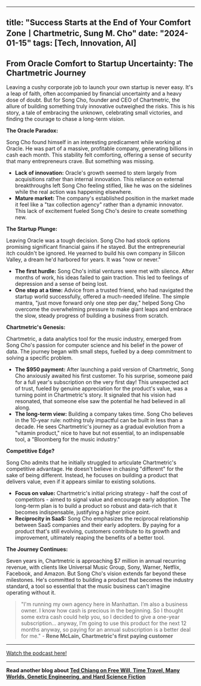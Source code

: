 
---
title: "Success Starts at the End of Your Comfort ZoneㅣChartmetric, Sung M. Cho"
date: "2024-01-15"
tags: [Tech, Innovation, AI]
---

## From Oracle Comfort to Startup Uncertainty: The Chartmetric Journey

Leaving a cushy corporate job to launch your own startup is never easy. It's a leap of faith, often accompanied by financial uncertainty and a heavy dose of doubt. But for Song Cho, founder and CEO of Chartmetric, the allure of building something truly innovative outweighed the risks. This is his story, a tale of embracing the unknown, celebrating small victories, and finding the courage to chase a long-term vision.

**The Oracle Paradox:**

Song Cho found himself in an interesting predicament while working at Oracle.  He was part of a massive, profitable company, generating billions in cash each month.  This stability felt comforting, offering a sense of security that many entrepreneurs crave.  But something was missing.

* **Lack of innovation:**  Oracle's growth seemed to stem largely from acquisitions rather than internal innovation.  This reliance on external breakthroughs left Song Cho feeling stifled, like he was on the sidelines while the real action was happening elsewhere.
* **Mature market:**  The company's established position in the market made it feel like a "tax collection agency" rather than a dynamic innovator.  This lack of excitement fueled Song Cho's desire to create something new.

**The Startup Plunge:**

Leaving Oracle was a tough decision.  Song Cho had stock options promising significant financial gains if he stayed.  But the entrepreneurial itch couldn't be ignored.  He yearned to build his own company in Silicon Valley, a dream he'd harbored for years. It was "now or never."

* **The first hurdle:**  Song Cho's initial ventures were met with silence.  After months of work, his ideas failed to gain traction. This led to feelings of depression and a sense of being lost. 
* **One step at a time:**  Advice from a trusted friend, who had navigated the startup world successfully, offered a much-needed lifeline.  The simple mantra, "just move forward only one step per day," helped Song Cho overcome the overwhelming pressure to make giant leaps and embrace the slow, steady progress of building a business from scratch.

**Chartmetric's Genesis:**

Chartmetric, a data analytics tool for the music industry, emerged from Song Cho's passion for computer science and his belief in the power of data.  The journey began with small steps, fuelled by a deep commitment to solving a specific problem.

* **The $950 payment:** After launching a paid version of Chartmetric, Song Cho anxiously awaited his first customer.  To his surprise, someone paid for a full year's subscription on the very first day!  This unexpected act of trust, fueled by genuine appreciation for the product's value, was a turning point in Chartmetric's story. It signaled that his vision had resonated, that someone else saw the potential he had believed in all along.
* **The long-term view:**  Building a company takes time.  Song Cho believes in the 10-year rule: nothing truly impactful can be built in less than a decade.  He sees Chartmetric's journey as a gradual evolution from a "vitamin product," nice to have but not essential, to an indispensable tool, a "Bloomberg for the music industry."

**Competitive Edge?**

Song Cho admits that he initially struggled to articulate Chartmetric's competitive advantage.  He doesn't believe in chasing "different" for the sake of being different.  Instead, he focuses on building a product that delivers value, even if it appears similar to existing solutions. 

* **Focus on value:**  Chartmetric's initial pricing strategy - half the cost of competitors - aimed to signal value and encourage early adoption.  The long-term plan is to build a product so robust and data-rich that it becomes indispensable, justifying a higher price point. 
* **Reciprocity in SaaS:**  Song Cho emphasizes the reciprocal relationship between SaaS companies and their early adopters.  By paying for a product that's still evolving, customers contribute to its growth and improvement, ultimately reaping the benefits of a better tool.

**The Journey Continues:**

Seven years in, Chartmetric is approaching $7 million in annual recurring revenue, with clients like Universal Music Group, Sony, Warner, Netflix, Facebook, and Amazon.  But Song Cho's vision extends far beyond these milestones.  He's committed to building a product that becomes the industry standard, a tool so essential that the music business can't imagine operating without it. 

> "I'm running my own agency here in Manhattan. I’m also a business owner. I know how cash is precious in the beginning. So I thought some extra cash could help you, so I decided to give a one-year subscription... anyway, I’m going to use this product for the next 12 months anyway, so paying for an annual subscription is a better deal for me." - **Rene McLain, Chartmetric's first paying customer**

---
        




<a href="https://youtube.com/watch?v=RqIqlmb8BYM" target="_blank">Watch the podcast here!</a>


---

**Read another blog about [Ted Chiang on Free Will, Time Travel, Many Worlds, Genetic Engineering, and Hard Science Fiction](./20190919-tedchiang-manifold.md)**
